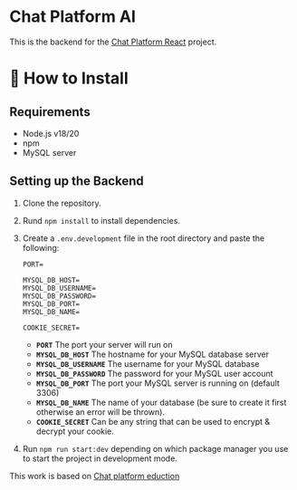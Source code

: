 # Chat Platform AI
This is the backend for the [Chat Platform React](https://github.com/call203/chatapp-react) project.

# 🔧 How to Install
## Requirements
- Node.js v18/20
- npm
- MySQL server


## Setting up the Backend
1. Clone the repository.
2. Rund `npm install` to install dependencies.
3. Create a `.env.development` file in the root directory and paste the following:

   ```
   PORT=

   MYSQL_DB_HOST=
   MYSQL_DB_USERNAME=
   MYSQL_DB_PASSWORD=
   MYSQL_DB_PORT=
   MYSQL_DB_NAME=

   COOKIE_SECRET=
   ```

   - **`PORT`** The port your server will run on
   - **`MYSQL_DB_HOST`** The hostname for your MySQL database server
   - **`MYSQL_DB_USERNAME`** The username for your MySQL database
   - **`MYSQL_DB_PASSWORD`** The password for your MySQL user account
   - **`MYSQL_DB_PORT`** The port your MySQL server is running on (default 3306)
   - **`MYSQL_DB_NAME`** The name of your database (be sure to create it first otherwise an error will be thrown).
   - **`COOKIE_SECRET`** Can be any string that can be used to encrypt & decrypt your cookie.

4. Run `npm run start:dev` depending on which package manager you use to start the project in development mode.


This work is based on [Chat platform eduction](https://github.com/stuyy/chat-platform-react)



